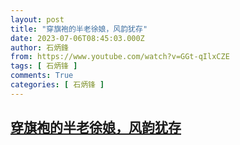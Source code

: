 ```yaml
---
layout: post
title: "穿旗袍的半老徐娘，风韵犹存"
date: 2023-07-06T08:45:03.000Z
author: 石炳鋒
from: https://www.youtube.com/watch?v=GGt-qIlxCZE
tags: [ 石炳锋 ]
comments: True
categories: [ 石炳锋 ]
---
```

<!--1688633103000-->
[穿旗袍的半老徐娘，风韵犹存](https://www.youtube.com/watch?v=GGt-qIlxCZE)
------

<div>

</div>
